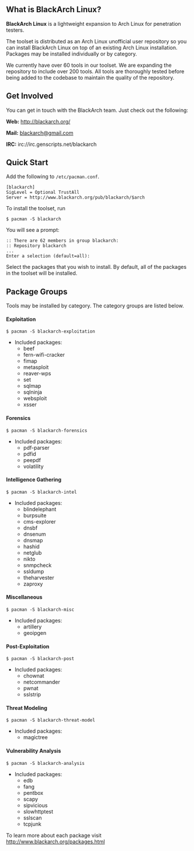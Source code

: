 What is BlackArch Linux?
------------------------

**BlackArch Linux** is a lightweight expansion to Arch Linux for penetration
testers.

The toolset is distributed as an Arch Linux unofficial user repository so you
can install BlackArch Linux on top of an existing Arch Linux installation.
Packages may be installed individually or by category.

We currently have over 60 tools in our toolset. We are expanding the repository
to include over 200 tools. All tools are thoroughly tested before being added
to the codebase to maintain the quality of the repository.

Get Involved
------------

You can get in touch with the BlackArch team. Just check out the following:

**Web:** http://blackarch.org/

**Mail:** blackarch@gmail.com

**IRC:** irc://irc.genscripts.net/blackarch

Quick Start
-----------

Add the following to `/etc/pacman.conf`.

```
[blackarch]
SigLevel = Optional TrustAll
Server = http://www.blackarch.org/pub/blackarch/$arch
```

To install the toolset, run

```
$ pacman -S blackarch
```

You will see a prompt:

```
:: There are 62 members in group blackarch:
:: Repository blackarch
...
Enter a selection (default=all):
```

Select the packages that you wish to install. By default, all of the packages
in the toolset will be installed.

Package Groups
--------------

Tools may be installed by category. The category groups are listed below.

#### Exploitation

```
$ pacman -S blackarch-exploitation
```
- Included packages:
  - beef
  - fern-wifi-cracker
  - fimap
  - metasploit
  - reaver-wps
  - set
  - sqlmap
  - sqlninja
  - websploit
  - xsser

#### Forensics

```
$ pacman -S blackarch-forensics
```

- Included packages:
  - pdf-parser
  - pdfid
  - peepdf
  - volatility

#### Intelligence Gathering

```
$ pacman -S blackarch-intel
```

- Included packages:
  - blindelephant
  - burpsuite
  - cms-explorer
  - dnsbf
  - dnsenum
  - dnsmap
  - hashid
  - netglub
  - nikto
  - snmpcheck
  - ssldump
  - theharvester
  - zaproxy

#### Miscellaneous

```
$ pacman -S blackarch-misc
```

- Included packages:
  - artillery
  - geoipgen

#### Post-Exploitation

```
$ pacman -S blackarch-post
```

- Included packages:
  - chownat
  - netcommander
  - pwnat
  - sslstrip

#### Threat Modeling

```
$ pacman -S blackarch-threat-model
```

- Included packages:
  - magictree

#### Vulnerability Analysis

```
$ pacman -S blackarch-analysis
```

- Included packages:
  - edb
  - fang
  - pentbox
  - scapy
  - sipvicious
  - slowhttptest
  - sslscan
  - tcpjunk

To learn more about each package visit http://www.blackarch.org/packages.html
